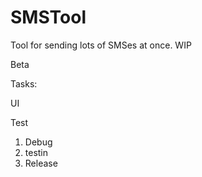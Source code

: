 # SMSTool
Tool for sending lots of SMSes at once. WIP

Beta

Tasks: <p/>
UI <p/>
Test <p/>

1. Debug
2. testin
2. Release

